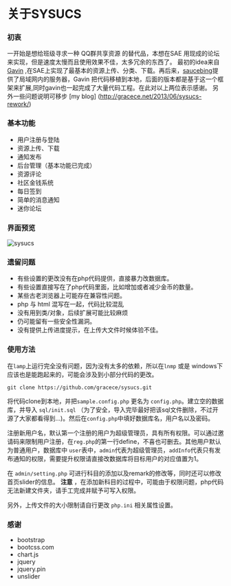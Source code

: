 关于SYSUCS
=========

### 初衷

一开始是想给班级寻求一种 QQ群共享资源 的替代品，本想在SAE 用现成的论坛来实现，但是速度太慢而且使用效果不佳，太多冗余的东西了。
最初的idea来自 [Gavin](https://github.com/gavinhub) ,在SAE上实现了最基本的资源上传、分类、下载。再后来，[saucebing](https://github.com/saucebing)提供了局域网内的服务器，Gavin 把代码移植到本地，后面的版本都是基于这一个框架来扩展,同时gavin也一起完成了大量代码工程。在此对以上两位表示感谢。
另外一些问题说明可移步 [my blog] (http://gracece.net/2013/06/sysucs-rework/)

### 基本功能
- 用户注册与登陆
- 资源上传、下载
- 通知发布
- 后台管理（基本功能已完成）
- 资源评论
- 社区金钱系统
- 每日签到
- 简单的消息通知
- 迷你论坛

### 界面预览
![sysucs](http://ww3.sinaimg.cn/large/50b560a5gw1e5smmdwahlj211y0lcn28.jpg)

### 遗留问题

- 有些设置的更改没有在php代码提供，直接暴力改数据库。
- 有些设置直接写在了php代码里面，比如增加或者减少金币的数量。
- 某些古老浏览器上可能存在兼容性问题。
- php 与 html 混写在一起，代码比较混乱
- 没有用到类/对象，后续扩展可能比较麻烦
- 仍可能留有一些安全性漏洞。
- 没有提供上传进度提示，在上传大文件时候体验不佳。

### 使用方法

在`lamp`上运行完全没有问题，因为没有太多的依赖，所以在`lnmp` 或是 windows下应该也是能跑起来的，可能会涉及到小部分代码的更改。
	
	git clone https://github.com/gracece/sysucs.git

将代码clone到本地，并把`sample.config.php` 更名为 `config.php`。建立空的数据库，并导入 `sql/init.sql` （为了安全，导入完毕最好把该sql文件删除，不过开源了大家都看得到...)。然后在`config.php`中填好数据库名，用户名以及密码。

注册新用户名，默认第一个注册的用户为超级管理员，具有所有权限。可以通过邀请码来限制用户注册，在`reg.php`的第一行define，不喜也可删去。其他用户默认为普通用户，数据库中 `user`表中，`admin`代表为超级管理员，`addInfo`代表只有发布通知的权限，需要提升权限请直接改数据库将目标用户的对应值置为1。

在 `admin/setting.php` 可进行科目的添加以及remark的修改等，同时还可以修改首页slider的信息。 **注意** ，在添加新科目的过程中，可能由于权限问题，php代码无法新建文件夹，请手工完成并赋予可写入权限。	

另外，上传文件的大小限制请自行更改 `php.ini` 相关属性设置。

### 感谢

- bootstrap
- bootcss.com 
- chart.js
- jquery
- jquery.pin
- unslider









